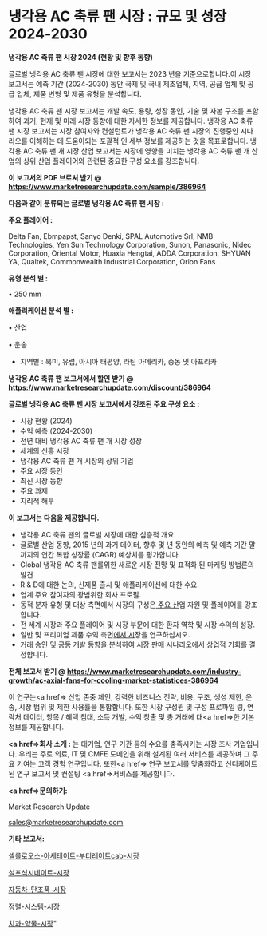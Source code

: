 # 냉각용 AC 축류 팬 시장 : 규모 및 성장 2024-2030

<strong>냉각용 AC 축류 팬 시장 2024 (현황 및 향후 동향)</strong>

글로벌 냉각용 AC 축류 팬 시장에 대한 보고서는 2023 년을 기준으로합니다.이 시장 보고서는 예측 기간 (2024-2030) 동안 국제 및 국내 제조업체, 지역, 공급 업체 및 공급 업체, 제품 변형 및 제품 유형을 분석합니다.

냉각용 AC 축류 팬 시장 보고서는 개발 속도, 용량, 성장 동인, 기술 및 자본 구조를 포함하여 과거, 현재 및 미래 시장 동향에 대한 자세한 정보를 제공합니다. 냉각용 AC 축류 팬 시장 보고서는 시장 참여자와 컨설턴트가 냉각용 AC 축류 팬 시장의 진행중인 시나리오를 이해하는 데 도움이되는 포괄적 인 세부 정보를 제공하는 것을 목표로합니다. 냉각용 AC 축류 팬 개 시장 산업 보고서는 시장에 영향을 미치는 냉각용 AC 축류 팬 개 산업의 상위 산업 플레이어와 관련된 중요한 구성 요소를 강조합니다.



<strong>이 보고서의 PDF 브로셔 받기 @ <a href=https://www.marketresearchupdate.com/sample/386964>https://www.marketresearchupdate.com/sample/386964</a></strong>



<strong>다음과 같이 분류되는 글로벌 냉각용 AC 축류 팬 시장 :</strong>



<strong>주요 플레이어 :</strong>

Delta Fan, Ebmpapst, Sanyo Denki, SPAL Automotive Srl, NMB Technologies, Yen Sun Technology Corporation, Sunon, Panasonic, Nidec Corporation, Oriental Motor, Huaxia Hengtai, ADDA Corporation, SHYUAN YA, Qualtek, Commonwealth Industrial Corporation, Orion Fans



<strong>유형 분석 별 :</strong>

• 250 mm



<strong>애플리케이션 분석 별 :</strong>

• 산업

• 운송

<ul>
  <li>지역별 : 북미, 유럽, 아시아 태평양, 라틴 아메리카, 중동 및 아프리카</li>
</ul>


<strong>냉각용 AC 축류 팬 보고서에서 할인 받기 @ <a href=https://www.marketresearchupdate.com/discount/386964>https://www.marketresearchupdate.com/discount/386964</a></strong>



<strong>글로벌 냉각용 AC 축류 팬 시장 보고서에서 강조된 주요 구성 요소 :</strong>
<ul>
  <li>시장 현황 (2024)</li>
  <li>수익 예측 (2024-2030)</li>
  <li>전년 대비 냉각용 AC 축류 팬 개 시장 성장</li>
  <li>세계의 신흥 시장</li>
  <li>냉각용 AC 축류 팬 개 시장의 상위 기업</li>
  <li>주요 시장 동인</li>
  <li>최신 시장 동향</li>
  <li>주요 과제</li>
  <li>지리적 해부</li>
</ul>


<strong>이 보고서는 다음을 제공합니다.</strong>
<ul>
  <li>냉각용 AC 축류 팬의 글로벌 시장에 대한 심층적 개요.</li>
  <li>글로벌 산업 동향, 2015 년의 과거 데이터, 향후 몇 년 동안의 예측 및 예측 기간 말까지의 연간 복합 성장률 (CAGR) 예상치를 평가합니다.</li>
  <li>Global 냉각용 AC 축류 팬를위한 새로운 시장 전망 및 표적화 된 마케팅 방법론의 발견</li>
  <li>R &amp; D에 대한 논의, 신제품 출시 및 애플리케이션에 대한 수요.</li>
  <li>업계 주요 참여자의 광범위한 회사 프로필.</li>
  <li>동적 분자 유형 및 대상 측면에서 시장의 구성은<a href=> 주요 산</a>업 자원 및 플레이어를 강조합니다.</li>
  <li>전 세계 시장과 주요 플레이어 및 시장 부문에 대한 환자 역학 및 시장 수익의 성장.</li>
  <li>일반 및 프리미엄 제품 수익 측면<a href=>에서 시</a>장을 연구하십시오.</li>
  <li>거래 승인 및 공동 개발 동향을 분석하여 시장 판매 시나리오에서 상업적 기회를 결정합니다.</li>
</ul>



<strong>전체 보고서 받기 @ <a href=https://www.marketresearchupdate.com/industry-growth/ac-axial-fans-for-cooling-market-statistices-386964>https://www.marketresearchupdate.com/industry-growth/ac-axial-fans-for-cooling-market-statistices-386964</a></strong>

이 연구는<a href=> 산업 존중</a> 체인, 강력한 비즈니스 전략, 비용, 구조, 생성 제한, 운송, 시장 범위 및 제한 사용률을 통합합니다. 또한 시장 구성원 및 구성 프로파일 링, 연락처 데이터, 항목 / 혜택 침대, 소득 개발, 수익 창출 및 총 거래에 대<a href=>한 기본 </a>정보를 제공합니다.



<strong><a href=>회사 소</a>개 :</strong>
는 대기업, 연구 기관 등의 수요를 충족시키는 시장 조사 기업입니다. 우리는 주로 의료, IT 및 CMFE 도메인을 위해 설계된 여러 서비스를 제공하며 그 주요 기여는 고객 경험 연구입니다. 또한<a href=> 연구 보</a>고서를 맞춤화하고 신디케이트 된 연구 보고서 및 컨설팅 <a href=>서비스</a>를 제공합니다.



<strong><a href=>문의하기:</a></strong>

Market Research Update

sales@marketresearchupdate.com



<strong>기타 보고서:</strong>

<a href=https://www.linkedin.com/pulse/셀룰로오스-아세테이트-부티레이트cab-시장-진입-전략-및-위험-평가2029년/>셀룰로오스-아세테이트-부티레이트cab-시장</a>

<a href=https://www.linkedin.com/pulse/설포석시네이트-시장-규모-및-성장-2023-trend-tracking-tips-360-analysis-z9i4f/>설포석시네이트-시장</a>

<a href=https://www.linkedin.com/pulse/자동차-단조품-시장-세분화-연구-및-목표-고객2029년-trendsetters-talk-360-analysis-bpdjf/>자동차-단조품-시장</a>

<a href=https://www.linkedin.com/pulse/정렬-시스템-시장-동향-및-성장-전망-data-dive-diaries-24-analysis-6vxef/>정렬-시스템-시장</a>

<a href=https://www.linkedin.com/pulse/치과-약물-시장-규모-및-성장-2023-data-dive-diaries-24-analysis-4jxtf/>치과-약물-시장</a>"
